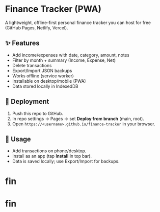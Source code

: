 # Finance Tracker (PWA)

A lightweight, offline-first personal finance tracker you can host for free (GitHub Pages, Netlify, Vercel).

## ✨ Features
- Add income/expenses with date, category, amount, notes
- Filter by month + summary (Income, Expense, Net)
- Delete transactions
- Export/Import JSON backups
- Works offline (service worker)
- Installable on desktop/mobile (PWA)
- Data stored locally in IndexedDB

## 🚀 Deployment
1. Push this repo to GitHub.
2. In repo settings → Pages → set **Deploy from branch** (main, root).
3. Open `https://<username>.github.io/finance-tracker` in your browser.

## 📱 Usage
- Add transactions on phone/desktop.
- Install as an app (tap **Install** in top bar).
- Data is saved locally; use Export/Import for backups.
# fin
# fin
